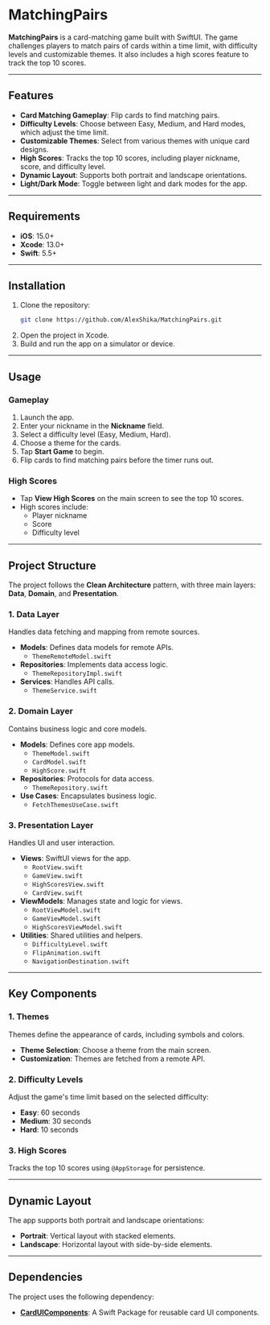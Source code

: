 # MatchingPairs

**MatchingPairs** is a card-matching game built with SwiftUI. The game challenges players to match pairs of cards within a time limit, with difficulty levels and customizable themes. It also includes a high scores feature to track the top 10 scores.

---

## Features

- **Card Matching Gameplay**: Flip cards to find matching pairs.
- **Difficulty Levels**: Choose between Easy, Medium, and Hard modes, which adjust the time limit.
- **Customizable Themes**: Select from various themes with unique card designs.
- **High Scores**: Tracks the top 10 scores, including player nickname, score, and difficulty level.
- **Dynamic Layout**: Supports both portrait and landscape orientations.
- **Light/Dark Mode**: Toggle between light and dark modes for the app.

---

## Requirements

- **iOS**: 15.0+
- **Xcode**: 13.0+
- **Swift**: 5.5+

---

## Installation

1. Clone the repository:
   ```bash
   git clone https://github.com/AlexShika/MatchingPairs.git
   ```
2. Open the project in Xcode.
3. Build and run the app on a simulator or device.

---

## Usage

### **Gameplay**

1. Launch the app.
2. Enter your nickname in the **Nickname** field.
3. Select a difficulty level (Easy, Medium, Hard).
4. Choose a theme for the cards.
5. Tap **Start Game** to begin.
6. Flip cards to find matching pairs before the timer runs out.

### **High Scores**

- Tap **View High Scores** on the main screen to see the top 10 scores.
- High scores include:
  - Player nickname
  - Score
  - Difficulty level

---

## Project Structure

The project follows the **Clean Architecture** pattern, with three main layers: **Data**, **Domain**, and **Presentation**.

### **1. Data Layer**
Handles data fetching and mapping from remote sources.

- **Models**: Defines data models for remote APIs.
  - `ThemeRemoteModel.swift`
- **Repositories**: Implements data access logic.
  - `ThemeRepositoryImpl.swift`
- **Services**: Handles API calls.
  - `ThemeService.swift`

### **2. Domain Layer**
Contains business logic and core models.

- **Models**: Defines core app models.
  - `ThemeModel.swift`
  - `CardModel.swift`
  - `HighScore.swift`
- **Repositories**: Protocols for data access.
  - `ThemeRepository.swift`
- **Use Cases**: Encapsulates business logic.
  - `FetchThemesUseCase.swift`

### **3. Presentation Layer**
Handles UI and user interaction.

- **Views**: SwiftUI views for the app.
  - `RootView.swift`
  - `GameView.swift`
  - `HighScoresView.swift`
  - `CardView.swift`
- **ViewModels**: Manages state and logic for views.
  - `RootViewModel.swift`
  - `GameViewModel.swift`
  - `HighScoresViewModel.swift`
- **Utilities**: Shared utilities and helpers.
  - `DifficultyLevel.swift`
  - `FlipAnimation.swift`
  - `NavigationDestination.swift`

---

## Key Components

### **1. Themes**
Themes define the appearance of cards, including symbols and colors.

- **Theme Selection**: Choose a theme from the main screen.
- **Customization**: Themes are fetched from a remote API.

### **2. Difficulty Levels**
Adjust the game's time limit based on the selected difficulty:
- **Easy**: 60 seconds
- **Medium**: 30 seconds
- **Hard**: 10 seconds

### **3. High Scores**
Tracks the top 10 scores using `@AppStorage` for persistence.

---

## Dynamic Layout

The app supports both portrait and landscape orientations:
- **Portrait**: Vertical layout with stacked elements.
- **Landscape**: Horizontal layout with side-by-side elements.

---

## Dependencies

The project uses the following dependency:

- **[CardUIComponents](https://github.com/AlexShika/CardUIComponents)**: A Swift Package for reusable card UI components.
